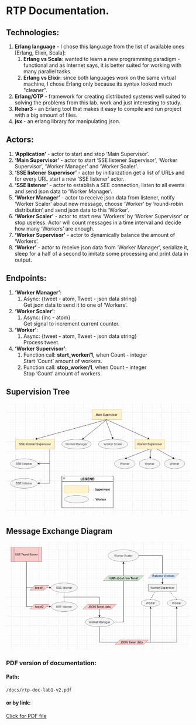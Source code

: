 # RTP Documentation.

## Technologies:
1. <b>Erlang language</b> - I chose this language from the list of available ones <br />[Erlang, Elixir, Scala]:
     1. <b>Erlang vs Scala</b>: wanted to learn a new programming paradigm - functional and as Internet says, it is better suited for working with many parallel tasks.
     2. <b>Erlang vs Elixir</b>: since both languages work on the same virtual machine, I chose Erlang only because its syntax looked much "cleaner".
2. <b>Erlang/OTP</b> - framework for creating distributed systems well suited to solving the problems from this lab. work and just interesting to study.
3. <b>Rebar3</b> - an Erlang tool that makes it easy to compile and run project with a big amount of files. 
4. <b>jsx</b> - an erlang library for manipulating json.

## Actors:
1. <b>‘Application’</b> - actor to start and stop ‘Main Supervisor’.
2. <b>‘Main Supervisor’</b> - actor to start ‘SSE listener Supervisor’, ‘Worker Supervisor’, ‘Worker Manager’ and ‘Worker Scaler’.
3. <b>‘SSE listener Supervisor’</b> - actor by initialization get a list of URLs and for every URL start a new ‘SSE listener’ actor.
4. <b>‘SSE listener’</b> - actor to establish a SEE connection, listen to all events and send json data to ‘Worker Manager’.
5. <b>‘Worker Manager’</b> - actor to receive json data from listener, notify ‘Worker Scaler’ about new message, choose ‘Worker’ by ‘round-robin distribution’ and send json data to this ‘Worker’.
6. <b>‘Worker Scaler’</b> - actor to start new ‘Workers’ by ‘Worker Supervisor’ or stop useless. Actor will count messages in a time interval and decide how many ‘Workers’ are enough.
7. <b>‘Worker Supervisor’</b> - actor to dynamically balance the amount of ‘Workers’.
8. <b>‘Worker’</b> - actor to receive json data from ‘Worker Manager’, serialize it, sleep for a half of a second to imitate some processing and print data in output.

## Endpoints:
1. <b>‘Worker Manager’</b>:<br />
   1. Async: {tweet - atom, Tweet - json data string}<br />
      Get json data to send it to one of ‘Workers’.
2. <b>‘Worker Scaler’</b>:<br />
   1. Async: {inc - atom}<br />
      Get signal to increment current counter.
3. <b>‘Worker’</b>:<br />
   1. Async: {tweet - atom, Tweet - json data string}<br />
      Process tweet.
4. <b>‘Worker Supervisor’</b>:<br />
   1. Function call: <b>start_worker/1</b>, when Count - integer<br />
      Start ‘Count’ amount of workers.<br />
   2. Function call: <b>stop_worker/1</b>, when Count - integer<br />
      Stop ‘Count’ amount of workers.

## Supervision Tree 

![Supervision-Tree](docs/imgs/supervision-tree.jpg)

## Message Exchange Diagram

![Message-Exchange-Diagram](docs/imgs/message-exchange.jpg)

### PDF version of documentation:

#### Path:
```
/docs/rtp-doc-lab1-v2.pdf
```
#### or by link:
[Click for PDF file](docs/rtp-doc-lab1-v2.pdf)